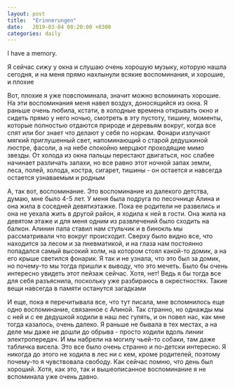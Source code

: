 ```yaml
---
layout: post
title:  "Erinnerungen"
date:   2019-03-04 00:20:00 +0300
categories: daily
---
```

I have a memory.   

Я сейчас сижу у окна и слушаю очень хорошую музыку, которую нашла сегодня, и на меня прямо нахлынули всякие воспоминания, и хорошие, и плохие

Вот, плохие я уже повспоминала, значит можно вспоминать хорошие. На эти воспоминания меня навел воздух, доносящийся из окна. Я раньше очень любила, кстати, в холодные времена открывать окно и сидеть прямо у него ночью, смотреть в эту пустоту, тишину, моменты, которые полностью отдаются природе и деревьям вокруг, когда все спят или бог знает что делают у себя по норкам. Фонари излучают мягкий приглушенный свет, напоминающий о старой дедушкиной люстре, фасоли, а на небе спокойно мерцают проходящие мимо звезды. От холода из окна пальцы перестают двигаться, нос слабее начинает различать запахи, но все равно этот ночной запах земли, леса, полей, холода, костра, сигарет, тишины - он остается и навсегда остается узнаваемым и родным

А, так вот, воспоминание. Это воспоминание из далекого детства, думаю, мне было 4-5 лет. У меня была подруга по песочнице Алина и она жила в соседней девятиэтажке. Пока ее родители не развелись и она не уехала жить в другой район, я ходила к ней в гости. Она жила на девятом этаже и для меня одним из развлечений было сходить на балкон. Алинин папа ставил нам стульчик и в бинокль мы рассматривали что вокруг происходит. Сверху было видно все, что находится за лесом и за пневматикой, и на глаза нам постоянно попадался самый высокий холм, на котором стоял какой-то домик, а на его крыше светился фонарик. Я так и не узнала, что это был за домик, но почему-то мы тогда пришли к выводу, что это мечеть. Было бы очень интересно увидеть этот пейзаж сейчас. Хотя, нет! Ведь я бы тогда все для себя разъяснила, поскольку уже разбираюсь в окрестностях. Такие вещи навсегда в памяти останутся загадками

И еще, пока я перечитывала все, что тут писала, мне вспомнилось еще одно воспоминание, связанное с Алиной. Так странно, но однажды мы с ней и с ее дедушкой ходили в наш лес гулять, и он повел нас, как мне тогда казалось, очень далеко. Я раньше не бывала в тех местах, а на деле мы даже не дошли до обрыва - просто ходили вдоль линии электропередач. И мы набрели на могилу чьей-то собаки, там даже табличка висела. Это все было очень странно и по-детски интересно. Я никогда до этого не ходила в лес ни с кем, кроме родителей, поэтому почему-то я чувствовала свободу. Как сейчас помню, что день был хороший. Хотя, как это, так и вышеописанное воспоминание я не вспоминала уже очень давно.  
